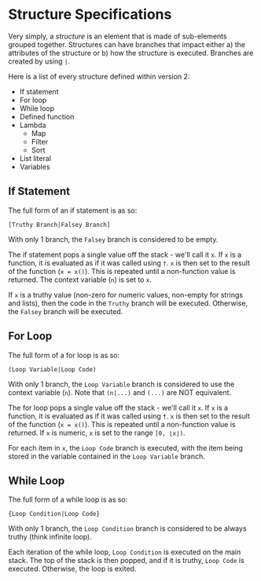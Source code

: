# Structure Specifications

Very simply, a _structure_ is an element that is made of sub-elements grouped together. Structures can have branches that impact either a) the attributes of the structure or b) how the structure is executed. Branches are created by using `|`. 

Here is a list of every structure defined within version 2:

- If statement
- For loop
- While loop
- Defined function
- Lambda
    - Map
    - Filter
    - Sort
- List literal
- Variables

<!-- TODO: Hyperlink each item to its appropriate subheading -->

## If Statement

The full form of an if statement is as so:

```
[Truthy Branch|Falsey Branch]
```

With only 1 branch, the `Falsey` branch is considered to be empty.

The if statement pops a single value off the stack - we'll call it `x`. If `x` is a function, it is evaluated as if it was called using `†`. `x` is then set to the result of the function (`x = x()`). This is repeated until a non-function value is returned. The context variable (`n`) is set to `x`.

If `x` is a truthy value (non-zero for numeric values, non-empty for strings and lists), then the code in the `Truthy` branch will be executed. Otherwise, the `Falsey` branch will be executed.

## For Loop

The full form of a for loop is as so:

```
(Loop Variable|Loop Code)
```

With only 1 branch, the `Loop Variable` branch is considered to use the context variable (`n`). Note that `(n|...)` and `(...)` are NOT equivalent.

The for loop pops a single value off the stack - we'll call it `x`. If `x` is a function, it is evaluated as if it was called using `†`. `x` is then set to the result of the function (`x = x()`). This is repeated until a non-function value is returned. If `x` is numeric, `x` is set to the range `[0, ⌊x⌋)`.

For each item in `x`, the `Loop Code` branch is executed, with the item being stored in the variable contained in the `Loop Variable` branch.

## While Loop

The full form of a while loop is as so:

```
{Loop Condition|Loop Code}
```

With only 1 branch, the `Loop Condition` branch is considered to be always truthy (think infinite loop).

Each iteration of the while loop, `Loop Condition` is executed on the main stack. The top of the stack is then popped, and if it is truthy, `Loop Code` is executed. Otherwise, the loop is exited.
